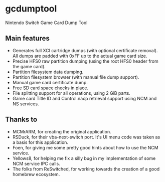# gcdumptool
Nintendo Switch Game Card Dump Tool

Main features
--------------

* Generates full XCI cartridge dumps (with optional certificate removal). All dumps are padded with 0xFF up to the actual game card size.
* Precise HFS0 raw partition dumping (using the root HFS0 header from the game card).
* Partition filesystem data dumping.
* Partition filesystem browser (with manual file dump support).
* Manual game card certificate dump.
* Free SD card space checks in place.
* File splitting support for all operations, using 2 GiB parts.
* Game card Title ID and Control.nacp retrieval support using NCM and NS services.

Thanks to
--------------

* MCMrARM, for creating the original application.
* RSDuck, for their vba-next-switch port. It's UI menu code was taken as a basis for this application.
* Foen, for giving me some pretty good hints about how to use the NCM service.
* Yellows8, for helping me fix a silly bug in my implementation of some NCM service IPC calls.
* The folks from ReSwitched, for working towards the creation of a good homebrew ecosystem.
